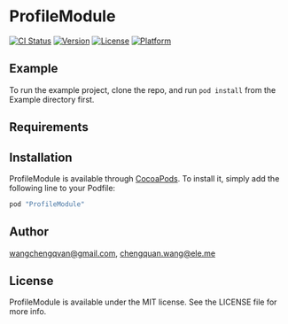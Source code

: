 # ProfileModule

[![CI Status](http://img.shields.io/travis/wangchengqvan@gmail.com/ProfileModule.svg?style=flat)](https://travis-ci.org/wangchengqvan@gmail.com/ProfileModule)
[![Version](https://img.shields.io/cocoapods/v/ProfileModule.svg?style=flat)](http://cocoapods.org/pods/ProfileModule)
[![License](https://img.shields.io/cocoapods/l/ProfileModule.svg?style=flat)](http://cocoapods.org/pods/ProfileModule)
[![Platform](https://img.shields.io/cocoapods/p/ProfileModule.svg?style=flat)](http://cocoapods.org/pods/ProfileModule)

## Example

To run the example project, clone the repo, and run `pod install` from the Example directory first.

## Requirements

## Installation

ProfileModule is available through [CocoaPods](http://cocoapods.org). To install
it, simply add the following line to your Podfile:

```ruby
pod "ProfileModule"
```

## Author

wangchengqvan@gmail.com, chengquan.wang@ele.me

## License

ProfileModule is available under the MIT license. See the LICENSE file for more info.
